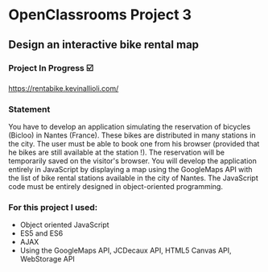 # OpenClassrooms Project 3
## Design an interactive bike rental map

### Project In Progress :ballot_box_with_check:

https://rentabike.kevinallioli.com/

### Statement
You have to develop an application simulating the reservation of bicycles (Bicloo) in Nantes (France). These bikes are distributed in
many stations in the city. The user must be able to book one from his browser (provided that he bikes are still available at the station !). 
The reservation will be temporarily saved on the visitor's browser.
You will develop the application entirely in JavaScript by displaying a map using the GoogleMaps API with the list of bike rental stations available in the city of Nantes.
The JavaScript code must be entirely designed in object-oriented programming.

### For this project I used:

- Object oriented JavaScript
- ES5 and ES6
- AJAX
- Using the GoogleMaps API, JCDecaux API, HTML5 Canvas API, WebStorage API
